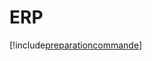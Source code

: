 # ERP

[!include[preparationcommande](erp.preparationcommande.autogen.md)]

























